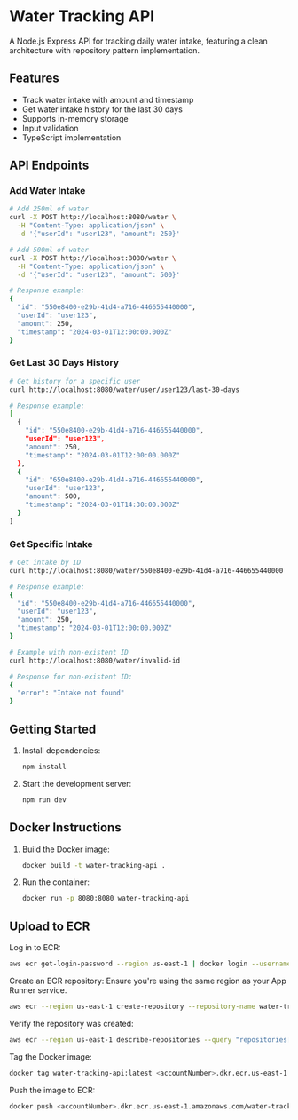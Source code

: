 # Water Tracking API

A Node.js Express API for tracking daily water intake, featuring a clean architecture with repository pattern implementation.

## Features

- Track water intake with amount and timestamp
- Get water intake history for the last 30 days
- Supports in-memory storage
- Input validation
- TypeScript implementation

## API Endpoints

### Add Water Intake
```bash
# Add 250ml of water
curl -X POST http://localhost:8080/water \
  -H "Content-Type: application/json" \
  -d '{"userId": "user123", "amount": 250}'

# Add 500ml of water
curl -X POST http://localhost:8080/water \
  -H "Content-Type: application/json" \
  -d '{"userId": "user123", "amount": 500}'

# Response example:
{
  "id": "550e8400-e29b-41d4-a716-446655440000",
  "userId": "user123",
  "amount": 250,
  "timestamp": "2024-03-01T12:00:00.000Z"
}
```

### Get Last 30 Days History
```bash
# Get history for a specific user
curl http://localhost:8080/water/user/user123/last-30-days

# Response example:
[
  {
    "id": "550e8400-e29b-41d4-a716-446655440000",
    "userId": "user123",
    "amount": 250,
    "timestamp": "2024-03-01T12:00:00.000Z"
  },
  {
    "id": "650e8400-e29b-41d4-a716-446655440000",
    "userId": "user123",
    "amount": 500,
    "timestamp": "2024-03-01T14:30:00.000Z"
  }
]
```

### Get Specific Intake
```bash
# Get intake by ID
curl http://localhost:8080/water/550e8400-e29b-41d4-a716-446655440000

# Response example:
{
  "id": "550e8400-e29b-41d4-a716-446655440000",
  "userId": "user123",
  "amount": 250,
  "timestamp": "2024-03-01T12:00:00.000Z"
}

# Example with non-existent ID
curl http://localhost:8080/water/invalid-id

# Response for non-existent ID:
{
  "error": "Intake not found"
}
```

## Getting Started

1. Install dependencies:
   ```bash
   npm install
   ```

2. Start the development server:
   ```bash
   npm run dev
   ```


## Docker Instructions

1. Build the Docker image:
   ```bash
   docker build -t water-tracking-api .
   ```

2. Run the container:
   ```bash
   docker run -p 8080:8080 water-tracking-api
   ```

## Upload to ECR

Log in to ECR:
```bash
aws ecr get-login-password --region us-east-1 | docker login --username AWS --password-stdin <accountNumber>.dkr.ecr.us-east-1.amazonaws.com
```

Create an ECR repository:
Ensure you're using the same region as your App Runner service.
```bash
aws ecr --region us-east-1 create-repository --repository-name water-tracking-api
```

Verify the repository was created:
```bash
aws ecr --region us-east-1 describe-repositories --query "repositories[*].repositoryUri" --output text
```

Tag the Docker image:
```bash
docker tag water-tracking-api:latest <accountNumber>.dkr.ecr.us-east-1.amazonaws.com/water-tracking-api:latest
```

Push the image to ECR:

```bash
docker push <accountNumber>.dkr.ecr.us-east-1.amazonaws.com/water-tracking-api:latest
```

